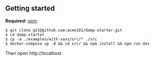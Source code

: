 ## Getting started

**Required:** [npm](https://www.npmjs.com/)

```
$ git clone git@github.com:acme101/damp-starter.git
$ cd damp-starter
$ cp -a ./examples/with-sass/src/* ./src
$ docker-compose up -d && cd src/ && npm install && npm run dev
```

Then open http://localhost